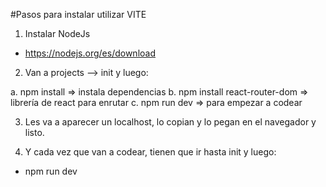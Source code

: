 #Pasos para instalar utilizar VITE
1) Instalar NodeJs
  - https://nodejs.org/es/download

2) Van a projects --> init y luego:

  a. npm install => instala dependencias
  b. npm install react-router-dom => librería de react para enrutar
  c. npm run dev => para empezar a codear
  
3) Les va a aparecer un localhost, lo copian y lo pegan en el navegador y listo.

4) Y cada vez que van a codear, tienen que ir hasta init y luego: 
  - npm run dev


